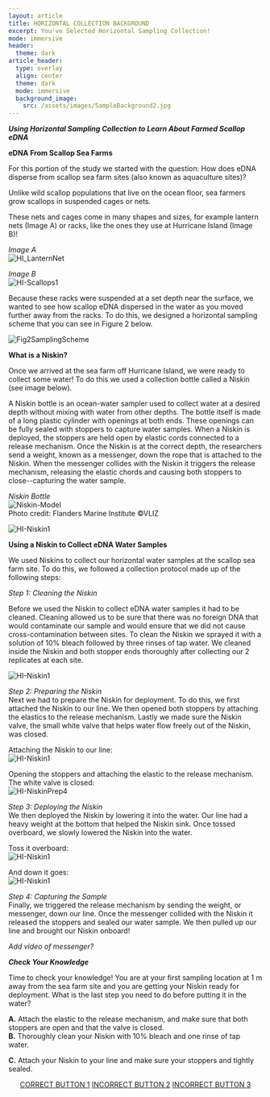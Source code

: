 ```yaml
---
layout: article
title: HORIZONTAL COLLECTION BACKGROUND
excerpt: You've Selected Horizontal Sampling Collection! 
mode: immersive
header:
  theme: dark
article_header:
  type: overlay
  align: center
  theme: dark
  mode: immersive
  background_image:
    src: /assets/images/SampleBackground2.jpg
---
```


***Using Horizontal Sampling Collection to Learn About Farmed Scallop eDNA***

**eDNA From Scallop Sea Farms**

For this portion of the study we started with the question: How does eDNA disperse from scallop sea farm sites (also known as aquaculture sites)? 

Unlike wild scallop populations that live on the ocean floor, sea farmers grow scallops in suspended cages or nets. 

These nets and cages come in many shapes and sizes, for example lantern nets (Image A) or racks, like the ones they use at Hurricane Island (Image B)!

*Image A*    
![HI_LanternNet](/assets/images/HI/HI_LanternNet.jpeg)

*Image B*    
![HI-Scallops1](/assets/images/HI/HI-Scallops1.jpeg)         


Because these racks were suspended at a set depth near the surface, we wanted to see how scallop eDNA dispersed in the water as you moved further away from the racks. To do this, we designed a horizontal sampling scheme that you can see in Figure 2 below.  

![Fig2SamplingScheme](/assets/images/Fig2SamplingScheme.jpg)





**What is a Niskin?**

Once we arrived at the sea farm off Hurricane Island, we were ready to collect some water! To do this we used a collection bottle called a Niskin (see image below). 

A Niskin bottle is an ocean-water sampler used to collect water at a desired depth without mixing with water from other depths. The bottle itself is made of a long plastic cylinder with openings at both ends. These openings can be fully sealed with stoppers to capture water samples. When a Niskin is deployed, the stoppers are held open by elastic cords connected to a release mechanism. Once the Niskin is at the correct depth, the researchers send a weight, known as a messenger, down the rope that is attached to the Niskin. When the messenger collides with the Niskin it triggers the release mechanism, releasing the elastic chords and causing both stoppers to close--capturing the water sample. 

*Niskin Bottle*    
                      ![Niskin-Model](/assets/images/Niskin-Model.jpeg)     
Photo credit: Flanders Marine Institute ©VLIZ     


![HI-Niskin1](/assets/images/HI/HI-Niskin1.jpeg)     





**Using a Niskin to Collect eDNA Water Samples**

We used Niskins to collect our horizontal water samples at the scallop sea farm site. To do this, we followed a collection protocol made up of the following steps: 

*Step 1: Cleaning the Niskin*    

Before we used the Niskin to collect eDNA water samples it had to be cleaned. Cleaning allowed us to be sure that there was no foreign DNA that would contaminate our sample and would ensure that we did not cause cross-contamination between sites. To clean the Niskin we sprayed it with a solution of 10% bleach followed by three rinses of tap water. We cleaned inside the Niskin and both stopper ends thoroughly after collecting our 2 replicates at each site.

![HI-Niskin1](/assets/images/HI/HI-NiskinCleaning2.jpeg)  



*Step 2: Preparing the Niskin*   
Next we had to prepare the Niskin for deployment. To do this, we first attached the Niskin to our line. We then opened both stoppers by attaching the elastics to the release mechanism. Lastly we made sure the Niskin valve, the small white valve that helps water flow freely out of the Niskin, was closed.

Attaching the Niskin to our line:    
![HI-Niskin1](/assets/images/HI/HI-NiskinPrep2.jpeg)  

Opening the stoppers and attaching the elastic to the release mechanism. The white valve is closed:     
![HI-NiskinPrep4](/assets/images/HI/HI-NiskinPrep4.jpeg)  



*Step 3: Deploying the Niskin*   
We then deployed the Niskin by lowering it into the water. Our line had a heavy weight at the bottom that helped the Niskin sink. Once tossed overboard, we slowly lowered the Niskin into the water.

Toss it overboard:   
![HI-Niskin1](/assets/images/HI/HI-NiskinDeployment3.jpeg)   

And down it goes:    
![HI-Niskin1](/assets/images/HI/HI-NiskinDeployment2.jpeg)  


*Step 4: Capturing the Sample*    
Finally, we triggered the release mechanism by sending the weight, or messenger, down our line. Once the messenger collided with the Niskin it released the stoppers and sealed our water sample. We then pulled up our line and brought our Niskin onboard!

*Add video of messenger?*




***Check Your Knowledge***

Time to check your knowledge! You are at your first sampling location at 1 m away from the sea farm site and you are getting your Niskin ready for deployment. What is the last step you need to do before putting it in the water?

**A.** Attach the elastic to the release mechanism, and make sure that both stoppers are open and that the valve is closed.         
**B.** Thoroughly clean your Niskin with 10% bleach and one rinse of tap water.      

**C.** Attach your Niskin to your line and make sure your stoppers and tightly sealed.   



<p align="center">
<a class="button button--outline-primary button--pill" href="HorizontalSupplies1">CORRECT BUTTON 1</a> <a class="button button--outline-primary button--pill" href="HorizontalSupplies2">INCORRECT BUTTON 2</a> <a class="button button--outline-primary button--pill" href="HorizontalSupplies2">INCORRECT BUTTON 3</a></p>


